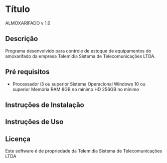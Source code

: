 # Título
ALMOXARIFADO v 1.0

## Descrição
Programa desenvolvido para controle de estoque de equipamentos do amoxarifado da empresa Telemidia Sistema de Telecomunicações LTDA.

## Pré requisitos
<ul>
<li>Processador i3 ou superior
Sistema Operacional Windows 10 ou superior
Memória RAM 8GB no mínimo
HD 256GB no mínimo
</ul>


## Instruções de Instalação

## Instruções de Uso

## Licença
Este software é de propriedade da Telemidia Sistema de Telecomunicações LTDA